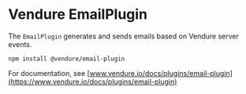 # Vendure EmailPlugin

The `EmailPlugin` generates and sends emails based on Vendure server events.

`npm install @vendure/email-plugin`

For documentation, see [www.vendure.io/docs/plugins/email-plugin](https://www.vendure.io/docs/plugins/email-plugin)
